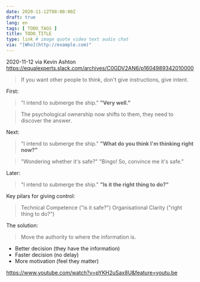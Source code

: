 ```yaml
---
date: 2020-11-12T00:00:00Z
draft: true
lang: en
tags: [ TODO_TAGS ]
title: TODO_TITLE
type: link # image quote video text audio chat
via: "[Who](http://example.com)"
---
```

2020-11-12 via Kevin Ashton
https://equalexperts.slack.com/archives/C0GDV2AN6/p1604989342010000


> If you want other people to think, don't give instructions, give intent.


First:


> "I intend to submerge the ship." **"Very well."**

> The psychological ownership now shifts to them, they need to discover the answer.


Next:


> "I intend to submerge the ship." **"What do you think I'm thinking right now?"**

> "Wondering whether it's safe?" "Bingo! So, convince me it's safe."


Later:


> "I intend to submerge the ship." **"Is it the right thing to do?"**



Key pilars for giving control:


> Technical Competence ("is it safe?")
> Organisational Clarity ("right thing to do?")


The solution:


> Move the authority to where the information is.



-   Better decision (they have the information)
-   Faster decision (no delay)
-   More motivation (feel they matter)



<https://www.youtube.com/watch?v=pYKH2uSax8U&feature=youtu.be>

